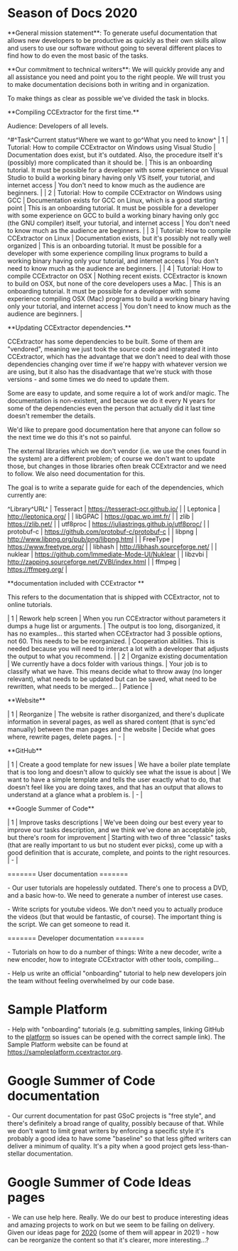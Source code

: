 # Season of Docs 2020

 **General mission statement\*\*: To generate useful documentation
        that allows new developers to be productive as quickly as their
        own skills allow and users to use our software without going to
        several different places to find how to do even the most basic
        of the tasks.

<!-- -->

 **Our commitment to technical writers\*\*: We will quickly provide
        any and all assistance you need and point you to the right
        people. We will trust you to make documentation decisions both
        in writing and in organization.

To make things as clear as possible we\'ve divided the task in blocks.

 **Compiling CCExtractor for the first time.\*\*

Audience: Developers of all levels.

\^\#\^Task\^Current status\^Where we want to go\^What you need to know\^
\| 1 \| Tutorial: How to compile CCExtractor on Windows using Visual
Studio \| Documentation does exist, but it\'s outdated. Also, the
procedure itself it\'s (possibly) more complicated than it should be. \|
This is an onboarding tutorial. It must be possible for a developer with
some experience on Visual Studio to build a working binary having only
VS itself, your tutorial, and internet access \| You don\'t need to know
much as the audience are beginners. \| \| 2 \| Tutorial: How to compile
CCExtractor on Windows using GCC \| Documentation exists for GCC on
Linux, which is a good starting point \| This is an onboarding tutorial.
It must be possible for a developer with some experience on GCC to build
a working binary having only gcc (the GNU compiler) itself, your
tutorial, and internet access \| You don\'t need to know much as the
audience are beginners. \| \| 3 \| Tutorial: How to compile CCExtractor
on Linux \| Documentation exists, but it\'s possibly not really well
organized \| This is an onboarding tutorial. It must be possible for a
developer with some experience compiling linux programs to build a
working binary having only your tutorial, and internet access \| You
don\'t need to know much as the audience are beginners. \| \| 4 \|
Tutorial: How to compile CCExtractor on OSX \| Nothing recent exists.
CCExtractor is known to build on OSX, but none of the core developers
uses a Mac. \| This is an onboarding tutorial. It must be possible for a
developer with some experience compiling OSX (Mac) programs to build a
working binary having only your tutorial, and internet access \| You
don\'t need to know much as the audience are beginners. \|

 **Updating CCExtractor dependencies.\*\*

CCExtractor has some dependencies to be built. Some of them are
\"vendored\", meaning we just took the source code and integrated it
into CCExtractor, which has the advantage that we don\'t need to deal
with those dependencies changing over time if we\'re happy with whatever
version we are using, but it also has the disadvantage that we\'re stuck
with those versions - and some times we do need to update them.

Some are easy to update, and some require a lot of work and/or magic.
The documentation is non-existent, and because we do it every N years
for some of the dependencies even the person that actually did it last
time doesn\'t remember the details.

We\'d like to prepare good documentation here that anyone can follow so
the next time we do this it\'s not so painful.

The external libraries which we don\'t vendor (i.e. we use the ones
found in the system) are a different problem; of course we don\'t want
to update those, but changes in those libraries often break CCExtractor
and we need to follow. We also need documentation for this.

The goal is to write a separate guide for each of the dependencies,
which currently are:

\^Library\^URL\^ \| Tesseract \| <https://tesseract-ocr.github.io/> \|
\| Leptonica \| <http://leptonica.org/> \| \| libGPAC \|
<https://gpac.wp.imt.fr/> \| \| zlib \| <https://zlib.net/> \| \|
utf8proc \| <https://juliastrings.github.io/utf8proc/> \| \| protobuf-c
\| <https://github.com/protobuf-c/protobuf-c> \| \| libpng \|
<http://www.libpng.org/pub/png/libpng.html> \| \| FreeType \|
<https://www.freetype.org/> \| \| libhash \|
<http://libhash.sourceforge.net/> \| \| nuklear \|
<https://github.com/Immediate-Mode-UI/Nuklear> \| \| libzvbi \|
<http://zapping.sourceforge.net/ZVBI/index.html> \| \| ffmpeg \|
<https://ffmpeg.org/> \|

 **documentation included with CCExtractor \*\*

This refers to the documentation that is shipped with CCExtractor, not
to online tutorials.

\| 1 \| Rework help screen \| When you run CCExtractor without
parameters it dumps a huge list or arguments. \| The output is too long,
disorganized, it has no examples\... this started when CCExtractor had 3
possible options, not 60. This needs to be be reorganized. \|
Cooperation abilities. This is needed because you will need to interact
a lot with a developer that adjusts the output to what you recommend. \|
\| 2 \| Organize existing documentation \| We currently have a docs
folder with various things. \| Your job is to classify what we have.
This means decide what to throw away (no longer relevant), what needs to
be updated but can be saved, what need to be rewritten, what needs to be
merged\... \| Patience \|

 **Website\*\*

\| 1 \| Reorganize \| The website is rather disorganized, and there\'s
duplicate information in several pages, as well as shared content (that
is sync\'ed manually) between the man pages and the website \| Decide
what goes where, rewrite pages, delete pages. \| - \|

 **GitHub\*\*

\| 1 \| Create a good template for new issues \| We have a boiler plate
template that is too long and doesn\'t allow to quickly see what the
issue is about \| We want to have a simple template and tells the user
exactly what to do, that doesn\'t feel like you are doing taxes, and
that has an output that allows to understand at a glance what a problem
is. \| - \|

 **Google Summer of Code\*\*

\| 1 \| Improve tasks descriptions \| We\'ve been doing our best every
year to improve our tasks description, and we think we\'ve done an
acceptable job, but there\'s room for improvement \| Starting with two
of three \"classic\" tasks (that are really important to us but no
student ever picks), come up with a good definition that is accurate,
complete, and points to the right resources. \| - \|

======= User documentation =======

\- Our user tutorials are hopelessly outdated. There\'s one to process a
DVD, and a basic how-to. We need to generate a number of interest use
cases.

\- Write scripts for youtube videos. We don\'t need you to actually
produce the videos (but that would be fantastic, of course). The
important thing is the script. We can get someone to read it.

======= Developer documentation =======

\- Tutorials on how to do a number of things: Write a new decoder, write
a new encoder, how to integrate CCExtractor with other tools,
compiling\...

\- Help us write an official \"onboarding\" tutorial to help new
developers join the team without feeling overwhelmed by our code base.

# Sample Platform

\- Help with \"onboarding\" tutorials (e.g. submitting samples, linking
GitHub to the
[platform](https://github.com/CCExtractor/sample-platform) so
issues can be opened with the correct sample link). The Sample Platform
website can be found at <https://sampleplatform.ccextractor.org>.

# Google Summer of Code documentation

\- Our current documentation for past GSoC projects is \"free style\",
and there\'s definitely a broad range of quality, possibly because of
that. While we don\'t want to limit great writers by enforcing a
specific style it\'s probably a good idea to have some \"baseline\" so
that less gifted writers can deliver a minimum of quality. It\'s a pity
when a good project gets less-than-stellar documentation.

# Google Summer of Code Ideas pages

\- We can use help here. Really. We do our best to produce interesting
ideas and amazing projects to work on but we seem to be failing on
delivery. Given our ideas page for
[2020](public/gsoc/ideas_page_for_summer_of_code_2020) (some
of them will appear in 2021) - how can be reorganize the content so that
it\'s clearer, more interesting\...?
